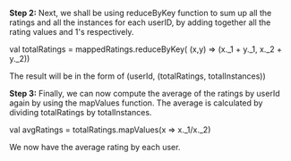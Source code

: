 **Step 2:** Next, we shall be using reduceByKey function to sum up all the ratings and all the instances for each userID, by adding together all the rating values and 1's respectively.

val totalRatings = mappedRatings.reduceByKey( (x,y) => (x._1 + y._1, x._2 + y._2))

The result will be in the form of (userId, (totalRatings, totalInstances))

 




**Step 3:** Finally, we can now compute the average of the ratings by userId again by using the mapValues function. The average is calculated by dividing totalRatings by totalInstances.

val avgRatings = totalRatings.mapValues(x => x._1/x._2)

 

We now have the average rating by each user.

